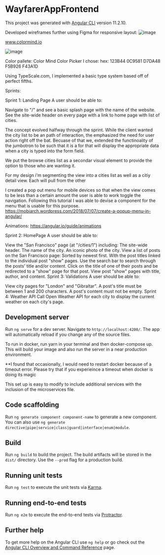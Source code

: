 # WayfarerAppFrontend

This project was generated with [Angular CLI](https://github.com/angular/angular-cli) version 11.2.10.

Developed wireframes further using Figma for responsive layout:
![image](https://user-images.githubusercontent.com/28934521/117042094-298a3d80-acd1-11eb-86aa-b8a644026ad8.png)



www.colormind.io

![image](https://user-images.githubusercontent.com/28934521/117056450-eedcd100-ace1-11eb-9d9d-92358d9f5d64.png)

Color pallete:
Color Mind Color Picker I chose:
hex: 123B44
0C9581
D7DA48
F5B926
F43A1D

Using TypeScale.com, I implemented a basic type system based off of perfect fifths.

Sprints:

Sprint 1: Landing Page
A user should be able to:

Navigate to "/" and see a basic splash page with the name of the website.
See the site-wide header on every page with a link to home page with list of cities.

The concept evolved halfway through the sprint. While the client wanted the 
city list to be an path of interaction, the emphasized the need for user 
action right off the bat. Becuase of that we, extended the functinoality of 
the jumbotron to be such that it is a for that will display the appropriate 
data when a city is typed into the form field.

We put the browse cities list as a secondar visual element to provide the 
option to those who are wanting it.

For my design i'm segmenting the view into a cities list as well as a citiy 
detail view. Each will pull from the other

I created a pop out menu for mobile devices so that when the view comes to 
be less than a certain amount the user is able to work toggle the navigation.
Following this tutorial I was able to devise a component for the menu that 
is usable for this purpose.
https://mobiarch.wordpress.com/2018/07/07/create-a-popup-menu-in-angular/

Animations:
https://angular.io/guide/animations


Sprint 2: HomePage
A user should be able to:

View the "San Francisco" page (at "/cities/1") including:
The site-wide header.
The name of the city.
An iconic photo of the city.
View a list of posts on the San Francisco page:
Sorted by newest first.
With the post titles linked to the individual post "show" pages.
Use the search bar to search through the posts' title and/or content.
Click on the title of one of their posts and be redirected to a "show" page for that post.
View post "show" pages with title, author, and content.
Sprint 3: Validations
A user should be able to:

View city pages for "London" and "Gibraltar".
A post's title must be between 1 and 200 characters.
A post's content must not be empty.
Sprint 4: Weather API
Call Open Weather API for each city to display the current weather on each city's page.

## Development server

Run `ng serve` for a dev server. Navigate to `http://localhost:4200/`. The app will automatically reload if you change any of the source files.

To run in docker, run yarn in your terminal and then docker-compose up.
This will build your image and also run the server in a near production 
environment.

**I found that occasionally, I would need to restart docker because of a 
timeout error. Please try that if you experieince a timeout when docker is 
doing its magic

This set up is easy to modify to include additional services with the 
inclusion of the microservices file.

## Code scaffolding

Run `ng generate component component-name` to generate a new component. You can also use `ng generate directive|pipe|service|class|guard|interface|enum|module`.

## Build

Run `ng build` to build the project. The build artifacts will be stored in the `dist/` directory. Use the `--prod` flag for a production build.

## Running unit tests

Run `ng test` to execute the unit tests via [Karma](https://karma-runner.github.io).

## Running end-to-end tests

Run `ng e2e` to execute the end-to-end tests via [Protractor](http://www.protractortest.org/).

## Further help

To get more help on the Angular CLI use `ng help` or go check out the [Angular CLI Overview and Command Reference](https://angular.io/cli) page.
